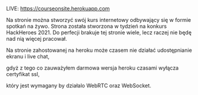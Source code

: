 LIVE: https://courseonsite.herokuapp.com

Na stronie można stworzyć swój kurs internetowy odbywający się w formie spotkań na żywo.
Strona została stworzona w tydzień na konkurs HackHeroes 2021.
Do perfecji brakuje tej stronie wiele, lecz raczej nie będę nad nią więcej pracował.


Na stronie zahostowanej na heroku może czasem nie działać udostępnianie ekranu i live chat,

gdyż z tego co zauważyłem darmowa wersja heroku czasami wyłącza certyfikat ssl,

który jest wymagany by działalo WebRTC oraz WebSocket.
